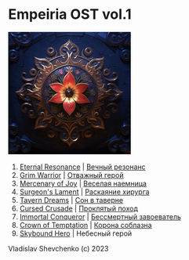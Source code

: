 # Empeiria OST vol.1

![Empeiria OST vol.1 cover](Images/cover.jpg)

1. [Eternal Resonance](Texts/en/01%20Eternal%20Resonance.txt) | [Вечный резонанс](Texts/ru/01%20Вечный%20резонанс.txt)
2. [Grim Warrior](Texts/en/02%20Grim%20Warrior.txt) | [Отважный герой](Texts/ru/02%20Отважный%20герой.txt)
3. [Mercenary of Joy](Texts/en/03%20Mercenary%20of%20Joy.txt) | [Веселая наемница](Texts/ru/03%20Веселая%20наемница.txt)
4. [Surgeon's Lament](Texts/en/04%20The%20Surgeon's%20Lament.txt) | [Раскаяние хирурга](Texts/ru/04%20Раскаяние%20хирурга.txt)
5. [Tavern Dreams](Texts/en/05%20Tavern%20Dreams.txt) | [Сон в таверне](Texts/ru/05%20Сон%20в%20таверне.txt)
6. [Cursed Crusade](Texts/en/06%20The%20Cursed%20Crusade.txt) | [Проклятый поход](Texts/ru/06%20Проклятый%20поход.txt)
7. [Immortal Conqueror](Texts/en/07%20The%20Immortal%20Conqueror.txt) | [Бессмертный завоеватель](Texts/ru/07%20Бессмертный%20завоеватель.txt)
8. [Crown of Temptation](Texts/en/08%20Crown%20of%20Temptation.txt) | [Корона соблазна](Texts/ru/08%20Корона%20соблазна.txt)
9. [Skybound Hero](Texts/en/09%20Skybound%20Hero.txt) | Небесный герой

Vladislav Shevchenko (c) 2023